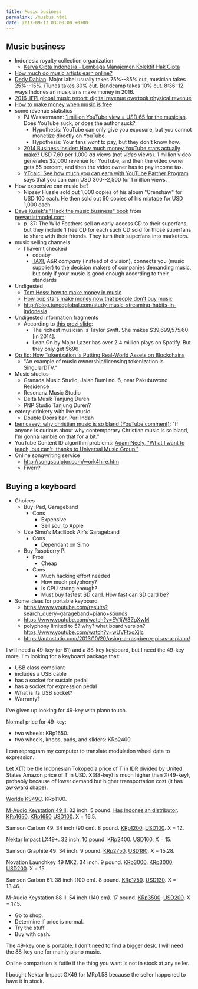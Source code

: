 ```yaml
---
title: Music business
permalink: /musbus.html
date: 2017-09-13 03:00:00 +0700
---
```


## Music business

- Indonesia royalty collection organization
    - [Karya Cipta Indonesia - Lembaga Manajemen Kolektif Hak Cipta](http://kci-lmk.or.id/)
- [How much do music artists earn online?](http://www.informationisbeautiful.net/2010/how-much-do-music-artists-earn-online/)
- [Dedy Dahlan](https://www.youtube.com/watch?v=nbKSF5A1IrI):
Major label usually takes 75%--85% cut, musician takes 25%--15%.
iTunes takes 30% cut.
Bandcamp takes 10% cut.
8:36: 12 ways Indonesian musicians make money in 2016.
- [2016, IFPI global music report: digital revenue overtook physical revenue](http://www.ifpi.org/news/IFPI-GLOBAL-MUSIC-REPORT-2016)
- [How to make money when music is free](https://www.careersinmusic.com/how-to-make-money-when-music-is-free/)
- some revenue statistics
    - PJ Wassermann:
    [1 million YouTube view = USD 65 for the musician](https://www.digitalmusicnews.com/2015/01/28/songs-got-151781-plays-youtube-received-10/).
    Does YouTube suck, or does the author suck?
        - Hypothesis: YouTube can only give you exposure, but you cannot monetize directly on YouTube.
        - Hypothesis: Your fans *want* to pay, but they don't know how.
    - [2014 Business Insider: How much money YouTube stars actually make?](http://www.businessinsider.com/how-much-money-youtube-stars-actually-make-2014-2/)
    USD 7.60 per 1,000 *ad* views (not *video* views).
    1 million video generates $2,000 revenue for YouTube,
    and then the video owner gets 55 percent,
    and then the video owner has to pay income tax.
    - [YTcalc: See how much you can earn with YouTube Partner Program](http://ytcalc.com/)
    says that you can earn USD 300--2,500 for 1 million views.
- How expensive can music be?
    - Nipsey Hussle sold out 1,000 copies of his album "Crenshaw" for USD 100 each.
    He then sold out 60 copies of his mixtape for USD 1,000 each.
- [Dave Kusek's "Hack the music business" book](http://hackmusic.com/) from [newartistmodel.com](https://newartistmodel.com/):
    - p. 37: The Wild Feathers sell an early-access CD to their superfans,
    but they include 1 free CD for each such CD sold for those superfans to share with their friends.
    They turn their superfans into marketers.
- music selling channels
    - I haven't checked
        - cdbaby
        - [TAXI](https://www.taxi.com/), A&R *company* (instead of division),
    connects you (music supplier) to the decision makers of companies demanding music,
    but only if your music is good enough according to their standards
- Undigested
    - [Tom Hess: how to make money in music](https://tomhess.net/HowToMakeMoneyInMusic.aspx)
    - [How pop stars make money now that people don't buy music](http://www.businessinsider.com/heres-how-pop-stars-make-money-now-that-people-dont-buy-music-2014-5/)
    - http://blog.tunedglobal.com/study-music-streaming-habits-in-indonesia
- Undigested information fragments
    - According to [this prezi slide](https://prezi.com/u9ke2ocxol4_/which-music-genre-makes-the-most-money/):
        - The richest musician is Taylor Swift. She makes $39,699,575.60 [in 2014].
        - Lean On by Major Lazer has over 2.4 million plays on Spotify. But they only get $696
- [Op Ed: How Tokenization Is Putting Real-World Assets on Blockchains](https://bitcoinmagazine.com/articles/op-ed-how-tokenization-putting-real-world-assets-blockchains/)
    - "An example of music ownership/licensing tokenization is SingularDTV."
- Music studios
    - Granada Music Studio, Jalan Bumi no. 6, near Pakubuwono Residence
    - Resonanz Music Studio
    - Delta Musik Tanjung Duren
    - PNP Studio Tanjung Duren?
- eatery-drinkery with live music
    - Double Doors bar, Puri Indah
- [ben casey: why christian music is so bland (YouTube comment)](https://www.youtube.com/watch?v=zH_5j3Wm9qM&lc=UghFffTwyUZtIHgCoAEC):
"If anyone is curious about why contemporary Christian music is so bland, I'm gonna ramble on that for a bit."
- YouTube Content ID algorithm problems:
[Adam Neely, "What I want to teach, but can't, thanks to Universal Music Group."](https://www.youtube.com/watch?v=nryFmUjtwEY)
- Online songwriting service
    - http://songsculptor.com/work4hire.htm
    - Fiverr?

## Buying a keyboard

- Choices
    - Buy iPad, Garageband
        - Cons
            - Expensive
            - Sell soul to Apple
    - Use Simo's MacBook Air's Garageband
        - Cons
            - Dependant on Simo
    - Buy Raspberry Pi
        - Pros
            - Cheap
        - Cons
            - Much hacking effort needed
            - How much polyphony?
            - Is CPU strong enough?
            - Must buy fastest SD card. How fast can SD card be?
- Some ideas for portable keyboard
    - https://www.youtube.com/results?search_query=garageband+piano+sounds
    - https://www.youtube.com/watch?v=EV1jW3ZgXwM
    - polyphony limited to 5? why? what board version?
    https://www.youtube.com/watch?v=wUVFfxqXjIc
    - https://autostatic.com/2013/10/20/using-a-raspberry-pi-as-a-piano/

I will need a 49-key (or 61) and a 88-key keyboard, but I need the 49-key more.
I'm looking for a keyboard package that:

- USB class compliant
- includes a USB cable
- has a socket for sustain pedal
- has a socket for expression pedal
- What is its USB socket?
- Warranty?

I've given up looking for 49-key with piano touch.

Normal price for 49-key:

- two wheels: KRp1650.
- two wheels, knobs, pads, and sliders: KRp2400.

I can reprogram my computer to translate modulation wheel data to expression.

Let X(T) be the Indonesian Tokopedia price of T in IDR divided by United States Amazon price of T in USD.
X(88-key) is much higher than X(49-key),
probably because of lower demand but higher transportation cost (it has awkward shape).

[Worlde KS49C](https://www.tokopedia.com/tokorecordingdaw/worlde-ks49c-keyboard-controller-49-keys).
KRp1100.

[M-Audio Keystation 49 II](http://www.m-audio.com/products/view/keystation-49).
32 inch. 5 pound.
[Has Indonesian distributor](http://www.m-audio.com/distributors#).
[KRp1650](https://www.tokopedia.com/destinysound/m-audio-keystation-49-mk-ii-portable-usb-midi-keyboard-controller).
[KRp1650](https://www.bukalapak.com/p/hobi-koleksi/musik/sound-system-rekaman/7iszuz-jual-m-audio-keystation-49-mk-ii-portable-usb-midi-keyboard-controller)
[USD100](https://www.amazon.com/M-Audio-Keystation-49-II-Controller/dp/B00IWWZAM6).
X = 16.5.

Samson Carbon 49.
34 inch (90 cm). 8 pound.
[KRp1200](https://www.tokopedia.com/davekomputer/samson-carbon-49-midi-controller).
[USD100](https://www.amazon.com/Samson-Carbon-49-MIDI-Controller/dp/B0077AMUFY/).
X = 12.

Nektar Impact LX49+.
32 inch. 10 pound.
[KRp2400](https://www.tokopedia.com/destinysound/nektar-impact-lx49-plus-usb-midi-keyboard-controller).
[USD160](https://www.amazon.com/Nektar-Impact-LX49-Keyboard-Controller/dp/B01HZWL64O/).
X = 15.

Samson Graphite 49:
34 inch. 9 pound.
[KRp2750](https://www.bukalapak.com/p/hobi-koleksi/musik/alat-musik-lainnya/8gc4rj-jual-samson-graphite-49-usb-midi-keyboard-controller).
[USD180](https://www.amazon.com/Samson-Graphite-49-MIDI-Controller/dp/B0077AMRWU/).
X = 15.28.

Novation Launchkey 49 MK2.
34 inch. 9 pound.
[KRp3000](https://www.tokopedia.com/destinysound/novation-launchkey-49-mk2-usb-midi-controller-keyboard).
[KRp3000](https://www.bukalapak.com/p/hobi-koleksi/musik/sound-system-rekaman/515ydn-jual-novation-launchkey-49-mk2-usb-midi-controller-keyboard).
[USD200](https://www.amazon.com/Novation-Launchkey-Keyboard-Controller-Ableton/dp/B00VVK2A3I/).
X = 15.

Samson Carbon 61.
38 inch (100 cm). 8 pound.
[KRp1750](https://www.tokopedia.com/davekomputer/samson-carbon-61-midi-controller).
[USD130](https://www.amazon.com/Samson-Carbon-USB-MIDI-Controller/dp/B00BCTY93M/).
X = 13.46.

M-Audio Keystation 88 II.
54 inch (140 cm). 17 pound.
[KRp3500](https://www.tokopedia.com/rightsh0p/midi-controller-m-audio-keystation-88-mkii).
[USD200](https://www.amazon.com/M-Audio-Keystation-88-II-Controller/dp/B00IWTS58A/).
X = 17.5.

- Go to shop.
- Determine if price is normal.
- Try the stuff.
- Buy with cash.

The 49-key one is portable.
I don't need to find a bigger desk.
I will need the 88-key one for mainly piano music.

Online comparison is futile if the thing you want is not in stock at any seller.

I bought Nektar Impact GX49 for MRp1.58 because the seller happened to have it in stock.
